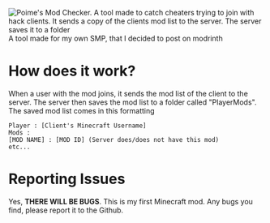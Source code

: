 ![Poime's Mod Checker. A tool made to catch cheaters trying to join with hack clients. It sends a copy of the clients mod list to the server. The server saves it to a folder](https://cdn.modrinth.com/data/cached_images/2ecb6732e00307d96269492d11b238e8cbc06e12.png)
A tool made for my own SMP, that I decided to post on modrinth

# How does it work?
When a user with the mod joins, it sends the mod list of the client to the server. The server then saves the mod list to a folder called "PlayerMods".
The saved mod list comes in this formatting

```
Player : [Client's Minecraft Username]
Mods :
[MOD NAME] : [MOD ID] (Server does/does not have this mod)
etc...
```


# Reporting Issues
Yes, **THERE WILL BE BUGS**. This is my first Minecraft mod. Any bugs you find, please report it to the Github.
